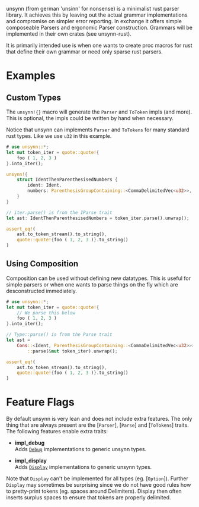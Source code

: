 unsynn (from german 'unsinn' for nonsense) is a minimalist rust parser library. It achieves
this by leaving out the actual grammar implementations and compromise on simpler error
reporting. In exchange it offers simple composeable Parsers and ergonomic Parser
construction. Grammars will be implemented in their own crates (see unsynn-rust).

It is primarily intended use is when one wants to create proc macros for rust that define their
own grammar or need only sparse rust parsers.


# Examples

## Custom Types

The `unsynn!{}` macro will generate the `Parser` and `ToToken` impls (and more).  This is
optional, the impls could be written by hand when necessary.

Notice that unsynn can implements `Parser` and `ToTokens` for many standard rust types. Like
we use `u32` in this example.

```rust
# use unsynn::*;
let mut token_iter = quote::quote!{
    foo ( 1, 2, 3 )
}.into_iter();

unsynn!{
    struct IdentThenParenthesisedNumbers {
        ident: Ident,
        numbers: ParenthesisGroupContaining::<CommaDelimitedVec<u32>>,
    }
}

// iter.parse() is from the IParse trait
let ast: IdentThenParenthesisedNumbers = token_iter.parse().unwrap();

assert_eq!(
    ast.to_token_stream().to_string(),
    quote::quote!{foo ( 1, 2, 3 )}.to_string()
)
```

## Using Composition

Composition can be used without defining new datatypes. This is useful for simple parsers or
when one wants to parse things on the fly which are desconstructed immediately.

```rust
# use unsynn::*;
let mut token_iter = quote::quote!{
    // We parse this below
    foo ( 1, 2, 3 )
}.into_iter();

// Type::parse() is from the Parse trait
let ast =
    Cons::<Ident, ParenthesisGroupContaining::<CommaDelimitedVec<u32>>>
        ::parse(&mut token_iter).unwrap();

assert_eq!(
    ast.to_token_stream().to_string(),
    quote::quote!{foo ( 1, 2, 3 )}.to_string()
)
```


# Feature Flags

By default unsynn is very lean and does not include extra features. The only thing that are
always present are the [`Parser`], [`Parse`] and [`ToTokens`] traits.  The following features
enable extra traits:

- **impl_debug**  
  Adds [`Debug`](std::fmt::Debug) implementations to generic unsynn types.

- **impl_display**  
  Adds [`Display`](std::fmt::Display) implementations to generic unsynn types.

Note that `Display` can't be implemented for all types (eg. [`Option`]). Further `Display` may
sometimes be surprising since we do not have good rules how to pretty-print tokens (eg. spaces
around Delimiters). Display then often inserts surplus spaces to ensure that tokens are
properly delimited.
